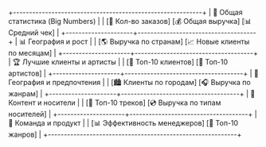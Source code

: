 +-----------------------------------------------------------+
| 🔷 Общая статистика (Big Numbers) |
| [🛒 Кол-во заказов] [💰 Общая выручка] [📊 Средний чек] |
+---------------------+-------------------------------------+
| 📊 География и рост |
| [🌎 Выручка по странам] [📈 Новые клиенты по месяцам] |
+---------------------+-------------------------------------+
| 🏆 Лучшие клиенты и артисты |
| [👑 Топ-10 клиентов] [🎤 Топ-10 артистов] |
+---------------------+-------------------------------------+
| 🌆 География и предпочтения |
| [🏙️ Клиенты по городам] [🎧 Выручка по жанрам] |
+---------------------+-------------------------------------+
| 📀 Контент и носители |
| [🎵 Топ-10 треков] [💿 Выручка по типам носителей] |
+---------------------+-------------------------------------+
| 👔 Команда и продукт |
| [📊 Эффективность менеджеров] [🎻 Топ-10 жанров] |
+-----------------------------------------------------------+

